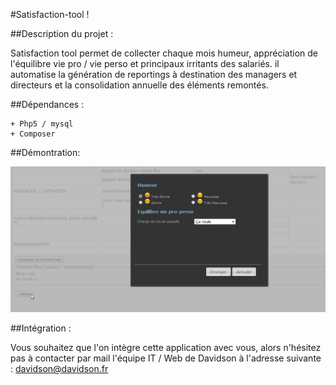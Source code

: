 #Satisfaction-tool !


##Description du projet :


Satisfaction tool permet de collecter chaque mois humeur, appréciation de l'équilibre vie pro / vie perso et principaux irritants des salariés. 
il automatise la génération de reportings à destination des managers et directeurs et la consolidation annuelle des éléments remontés.

##Dépendances :

    + Php5 / mysql
    + Composer

##Démontration:


![demo](demoGif/stf-demo.gif)


##Intégration :


Vous souhaitez que l'on intègre cette application avec vous, 
alors n'hésitez pas à contacter par mail l'équipe IT / Web de Davidson à l'adresse suivante : davidson@davidson.fr
